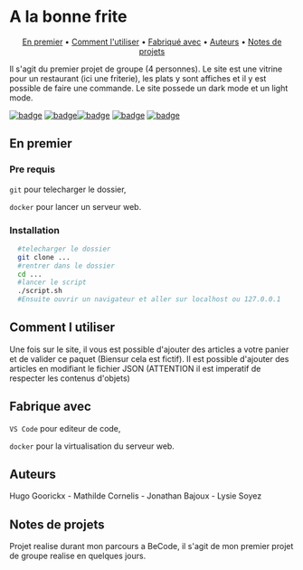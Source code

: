 # A la bonne frite
<p align="center">
  <a href="#en-premier">En premier</a> •
  <a href="#comment-l-utiliser">Comment l'utiliser</a> •
  <a href="#fabrique-avec">Fabriqué avec</a> •
  <a href="#auteurs">Auteurs</a> •
  <a href="#notes-de-projets">Notes de projets</a> 
</p>



Il s'agit du premier projet de groupe (4 personnes). Le site est une vitrine pour un restaurant (ici une friterie), les plats y sont affiches et il y est possible de faire une commande. Le site possede un dark mode et un light mode.

[![badge](https://img.shields.io/static/v1?label=Langage&message=HTML&color=ffc800&style=for-the-badge)](https://shields.io)
[![badge](https://img.shields.io/static/v1?label=Langage&message=CSS&color=0062ff&style=for-the-badge)](https://shields.io)[![badge](https://img.shields.io/static/v1?label=Langage&message=JS&color=fbff00&style=for-the-badge)](https://shields.io)
[![badge](https://img.shields.io/static/v1?label=School-project&message=becode&color=000000&style=for-the-badge)](https://shields.io)
[![badge](https://img.shields.io/static/v1?label=Team-project&message=4_pers&color=0ed600&style=for-the-badge)](https://shields.io)
## En premier
### Pre requis
  ``` git ``` pour telecharger le dossier, 
  
  ``` docker ``` pour lancer un serveur web.
### Installation
  ```bash
    #telecharger le dossier
    git clone ...
    #rentrer dans le dossier
    cd ...
    #lancer le script
    ./script.sh
    #Ensuite ouvrir un navigateur et aller sur localhost ou 127.0.0.1
  ```
## Comment l utiliser
  Une fois sur le site, il vous est possible d'ajouter des articles a votre panier et de valider ce paquet (Biensur cela est fictif). Il est possible d'ajouter des articles en modifiant le fichier JSON (ATTENTION il est imperatif de respecter les contenus d'objets)
## Fabrique avec
  ``` VS Code ``` pour editeur de code,
  
  ``` docker ``` pour la virtualisation du serveur web.
## Auteurs
  Hugo Goorickx - Mathilde Cornelis - Jonathan Bajoux -  Lysie Soyez
## Notes de projets
  Projet realise durant mon parcours a BeCode, il s'agit de mon premier projet de groupe realise en quelques jours.